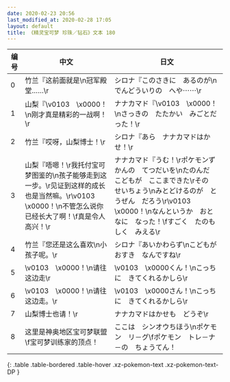 ```yaml
---
date: 2020-02-23 20:56
last_modified_at: 2020-02-28 17:05
layout: default
title: 《精灵宝可梦 珍珠／钻石》文本 180
---
```

| 编号 | 中文 | 日文 |
| ---- | ---- | ---- |
| 0 | 竹兰『这前面就是\n冠军殿堂……\r | シロナ『このさきに　あるのが\nでんどういりの　へや⋯⋯\r |
| 1 | 山梨『\v0103　\x0000！\n刚才真是精彩的一战啊！\r | ナナカマド『\v0103　\x0000！\nさっきの　たたかい　みごとだった！\r |
| 2 | 竹兰『哎呀，山梨博士！\r | シロナ『あら　ナナカマドはかせ！\r |
| 3 | 山梨『唔嗯！\r我托付宝可梦图鉴的\n孩子能够走到这一步。\r见证到这样的成长也是当然嘛。\r\v0103　\x0000！\n不管怎么说你已经长大了啊！\f真是令人高兴！\r | ナナカマド『うむ！\rポケモンずかんの　てつだいを\nたのんだ　こどもが　ここまできた\rその　せいちょう\nみとどけるのが　とうぜん　だろう\r\v0103　\x0000！\nなんというか　おとなに　なった！\fすごく　たのもしく　みえる\r |
| 4 | 竹兰『您还是这么喜欢\n小孩子呢。\r | シロナ『あいかわらず\nこどもが　おすき　なんですね\r |
| 5 | \v0103　\x0000！\n请往这边走\r | \v0103　\x0000くん！\nこっちに　きてくれるかしら\r |
| 6 | \v0103　\x0000！\n请往这边走。\r | \v0103　\x0000さん！\nこっちに　きてくれるかしら\r |
| 7 | 山梨博士也请！\r | ナナカマドはかせも　どうぞ\r |
| 8 | 这里是神奥地区宝可梦联盟\f宝可梦训练家的顶点！ | ここは　シンオウちほう\nポケモン　リ－グ\fポケモン　トレ－ナ－の　ちょうてん！ |
{: .table .table-bordered .table-hover .xz-pokemon-text .xz-pokemon-text-DP }